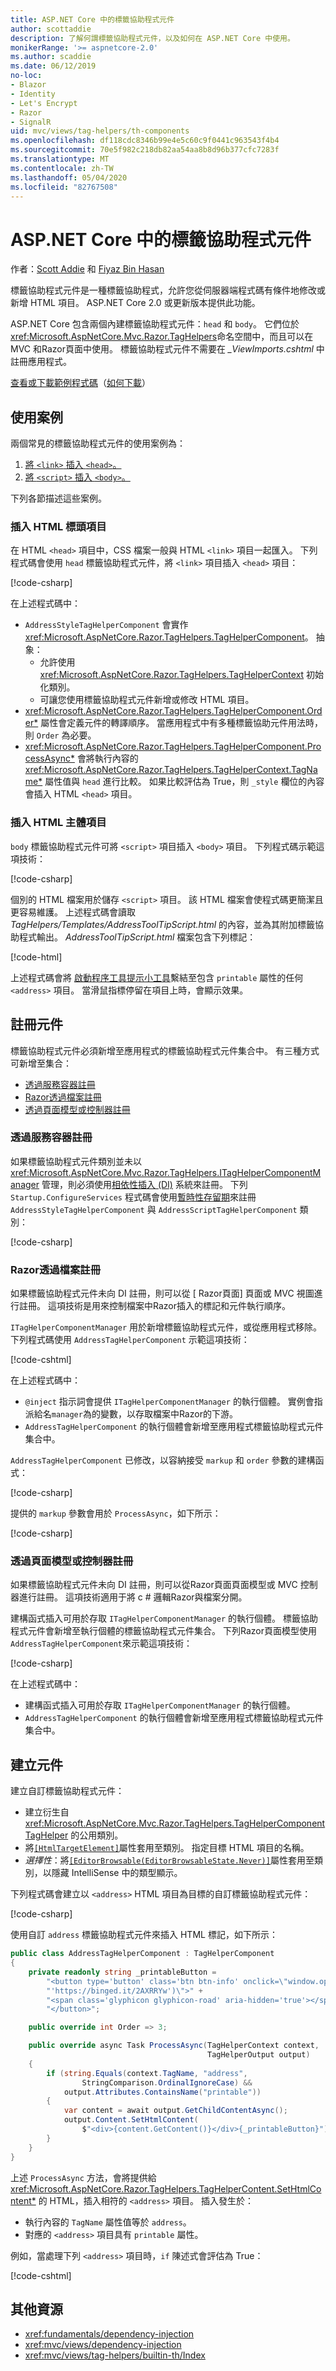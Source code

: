 ```yaml
---
title: ASP.NET Core 中的標籤協助程式元件
author: scottaddie
description: 了解何謂標籤協助程式元件，以及如何在 ASP.NET Core 中使用。
monikerRange: '>= aspnetcore-2.0'
ms.author: scaddie
ms.date: 06/12/2019
no-loc:
- Blazor
- Identity
- Let's Encrypt
- Razor
- SignalR
uid: mvc/views/tag-helpers/th-components
ms.openlocfilehash: df118cdc8346b99e4e5c60c9f0441c963543f4b4
ms.sourcegitcommit: 70e5f982c218db82aa54aa8b8d96b377cfc7283f
ms.translationtype: MT
ms.contentlocale: zh-TW
ms.lasthandoff: 05/04/2020
ms.locfileid: "82767508"
---
```

# <a name="tag-helper-components-in-aspnet-core"></a>ASP.NET Core 中的標籤協助程式元件

作者：[Scott Addie](https://twitter.com/Scott_Addie) 和 [Fiyaz Bin Hasan](https://github.com/fiyazbinhasan)

標籤協助程式元件是一種標籤協助程式，允許您從伺服器端程式碼有條件地修改或新增 HTML 項目。 ASP.NET Core 2.0 或更新版本提供此功能。

ASP.NET Core 包含兩個內建標籤協助程式元件：`head` 和 `body`。 它們位於<xref:Microsoft.AspNetCore.Mvc.Razor.TagHelpers>命名空間中，而且可以在 MVC 和Razor頁面中使用。 標籤協助程式元件不需要在 *_ViewImports.cshtml* 中註冊應用程式。

[查看或下載範例程式碼](https://github.com/dotnet/AspNetCore.Docs/tree/master/aspnetcore/mvc/views/tag-helpers/th-components/samples)（[如何下載](xref:index#how-to-download-a-sample)）

## <a name="use-cases"></a>使用案例

兩個常見的標籤協助程式元件的使用案例為：

1. [將 `<link>` 插入 `<head>`。](#inject-into-html-head-element)
1. [將 `<script>` 插入 `<body>`。](#inject-into-html-body-element)

下列各節描述這些案例。

### <a name="inject-into-html-head-element"></a>插入 HTML 標頭項目

在 HTML `<head>` 項目中，CSS 檔案一般與 HTML `<link>` 項目一起匯入。 下列程式碼會使用 `head` 標籤協助程式元件，將 `<link>` 項目插入 `<head>` 項目：

[!code-csharp[](th-components/samples/RazorPagesSample/TagHelpers/AddressStyleTagHelperComponent.cs)]

在上述程式碼中：

* `AddressStyleTagHelperComponent` 會實作 <xref:Microsoft.AspNetCore.Razor.TagHelpers.TagHelperComponent>。 抽象：
  * 允許使用 <xref:Microsoft.AspNetCore.Razor.TagHelpers.TagHelperContext> 初始化類別。
  * 可讓您使用標籤協助程式元件新增或修改 HTML 項目。
* <xref:Microsoft.AspNetCore.Razor.TagHelpers.TagHelperComponent.Order*> 屬性會定義元件的轉譯順序。 當應用程式中有多種標籤協助元件用法時，則 `Order` 為必要。
* <xref:Microsoft.AspNetCore.Razor.TagHelpers.TagHelperComponent.ProcessAsync*> 會將執行內容的 <xref:Microsoft.AspNetCore.Razor.TagHelpers.TagHelperContext.TagName*> 屬性值與 `head` 進行比較。 如果比較評估為 True，則 `_style` 欄位的內容會插入 HTML `<head>` 項目。

### <a name="inject-into-html-body-element"></a>插入 HTML 主體項目

`body` 標籤協助程式元件可將 `<script>` 項目插入 `<body>` 項目。 下列程式碼示範這項技術：

[!code-csharp[](th-components/samples/RazorPagesSample/TagHelpers/AddressScriptTagHelperComponent.cs)]

個別的 HTML 檔案用於儲存 `<script>` 項目。 該 HTML 檔案會使程式碼更簡潔且更容易維護。 上述程式碼會讀取 *TagHelpers/Templates/AddressToolTipScript.html* 的內容，並為其附加標籤協助程式輸出。 *AddressToolTipScript.html* 檔案包含下列標記：

[!code-html[](th-components/samples/RazorPagesSample/TagHelpers/Templates/AddressToolTipScript.html)]

上述程式碼會將 [ 啟動程序工具提示小工具](https://getbootstrap.com/docs/3.3/javascript/#tooltips)繫結至包含 `printable` 屬性的任何 `<address>` 項目。 當滑鼠指標停留在項目上時，會顯示效果。

## <a name="register-a-component"></a>註冊元件

標籤協助程式元件必須新增至應用程式的標籤協助程式元件集合中。 有三種方式可新增至集合：

* [透過服務容器註冊](#registration-via-services-container)
* [Razor透過檔案註冊](#registration-via-razor-file)
* [透過頁面模型或控制器註冊](#registration-via-page-model-or-controller)

### <a name="registration-via-services-container"></a>透過服務容器註冊

如果標籤協助程式元件類別並未以 <xref:Microsoft.AspNetCore.Mvc.Razor.TagHelpers.ITagHelperComponentManager> 管理，則必須使用[相依性插入 (DI)](xref:fundamentals/dependency-injection) 系統來註冊。 下列 `Startup.ConfigureServices` 程式碼會使用[暫時性存留期](xref:fundamentals/dependency-injection#lifetime-and-registration-options)來註冊 `AddressStyleTagHelperComponent` 與 `AddressScriptTagHelperComponent` 類別：

[!code-csharp[](th-components/samples/RazorPagesSample/Startup.cs?name=snippet_ConfigureServices&highlight=12-15)]

### <a name="registration-via-razor-file"></a>Razor透過檔案註冊

如果標籤協助程式元件未向 DI 註冊，則可以從 [ Razor頁面] 頁面或 MVC 視圖進行註冊。 這項技術是用來控制檔案中Razor插入的標記和元件執行順序。

`ITagHelperComponentManager` 用於新增標籤協助程式元件，或從應用程式移除。 下列程式碼使用 `AddressTagHelperComponent` 示範這項技術：

[!code-cshtml[](th-components/samples/RazorPagesSample/Pages/Contact.cshtml?name=snippet_ITagHelperComponentManager)]

在上述程式碼中：

* `@inject` 指示詞會提供 `ITagHelperComponentManager` 的執行個體。 實例會指派給名`manager`為的變數，以存取檔案中Razor的下游。
* `AddressTagHelperComponent` 的執行個體會新增至應用程式標籤協助程式元件集合中。

`AddressTagHelperComponent` 已修改，以容納接受 `markup` 和 `order` 參數的建構函式：

[!code-csharp[](th-components/samples/RazorPagesSample/TagHelpers/AddressTagHelperComponent.cs?name=snippet_Constructor)]

提供的 `markup` 參數會用於 `ProcessAsync`，如下所示：

[!code-csharp[](th-components/samples/RazorPagesSample/TagHelpers/AddressTagHelperComponent.cs?name=snippet_ProcessAsync&highlight=10-11)]

### <a name="registration-via-page-model-or-controller"></a>透過頁面模型或控制器註冊

如果標籤協助程式元件未向 DI 註冊，則可以從Razor頁面頁面模型或 MVC 控制器進行註冊。 這項技術適用于將 c # 邏輯Razor與檔案分開。

建構函式插入可用於存取 `ITagHelperComponentManager` 的執行個體。 標籤協助程式元件會新增至執行個體的標籤協助程式元件集合。 下列Razor頁面模型使用`AddressTagHelperComponent`來示範這項技術：

[!code-csharp[](th-components/samples/RazorPagesSample/Pages/Index.cshtml.cs?name=snippet_IndexModelClass)]

在上述程式碼中：

* 建構函式插入可用於存取 `ITagHelperComponentManager` 的執行個體。
* `AddressTagHelperComponent` 的執行個體會新增至應用程式標籤協助程式元件集合中。

## <a name="create-a-component"></a>建立元件

建立自訂標籤協助程式元件：

* 建立衍生自 <xref:Microsoft.AspNetCore.Mvc.Razor.TagHelpers.TagHelperComponentTagHelper> 的公用類別。
* 將[`[HtmlTargetElement]`](xref:Microsoft.AspNetCore.Razor.TagHelpers.HtmlTargetElementAttribute)屬性套用至類別。 指定目標 HTML 項目的名稱。
* *選擇性*：將[`[EditorBrowsable(EditorBrowsableState.Never)]`](xref:System.ComponentModel.EditorBrowsableAttribute)屬性套用至類別，以隱藏 IntelliSense 中的類型顯示。

下列程式碼會建立以 `<address>` HTML 項目為目標的自訂標籤協助程式元件：

[!code-csharp[](th-components/samples/RazorPagesSample/TagHelpers/AddressTagHelperComponentTagHelper.cs)]

使用自訂 `address` 標籤協助程式元件來插入 HTML 標記，如下所示：

```csharp
public class AddressTagHelperComponent : TagHelperComponent
{
    private readonly string _printableButton =
        "<button type='button' class='btn btn-info' onclick=\"window.open(" +
        "'https://binged.it/2AXRRYw')\">" +
        "<span class='glyphicon glyphicon-road' aria-hidden='true'></span>" +
        "</button>";

    public override int Order => 3;

    public override async Task ProcessAsync(TagHelperContext context,
                                            TagHelperOutput output)
    {
        if (string.Equals(context.TagName, "address",
                StringComparison.OrdinalIgnoreCase) &&
            output.Attributes.ContainsName("printable"))
        {
            var content = await output.GetChildContentAsync();
            output.Content.SetHtmlContent(
                $"<div>{content.GetContent()}</div>{_printableButton}");
        }
    }
}
```

上述 `ProcessAsync` 方法，會將提供給 <xref:Microsoft.AspNetCore.Razor.TagHelpers.TagHelperContent.SetHtmlContent*> 的 HTML，插入相符的 `<address>` 項目。 插入發生於：

* 執行內容的 `TagName` 屬性值等於 `address`。
* 對應的 `<address>` 項目具有 `printable` 屬性。

例如，當處理下列 `<address>` 項目時，`if` 陳述式會評估為 True：

[!code-cshtml[](th-components/samples/RazorPagesSample/Pages/Contact.cshtml?name=snippet_AddressPrintable)]

## <a name="additional-resources"></a>其他資源

* <xref:fundamentals/dependency-injection>
* <xref:mvc/views/dependency-injection>
* <xref:mvc/views/tag-helpers/builtin-th/Index>
